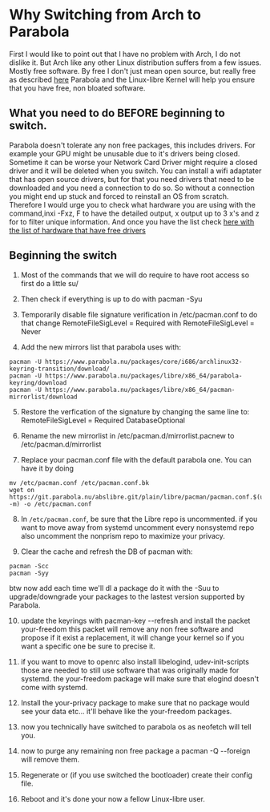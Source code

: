 # Why Switching from Arch to Parabola
First I would like to point out that I have no problem with Arch,
I do not dislike it.
But Arch like any other Linux distribution suffers from a few issues.
Mostly free software. By free I don't just mean open source,
but really free as described
[here](https://www.fsf.org/about/what-is-free-software)
Parabola and the Linux-libre Kernel will help you ensure that you have free,
non bloated software.


## What you need to do BEFORE beginning to switch. 

Parabola doesn't tolerate any non free packages, this includes drivers.
For example your GPU might be unusable due to it's drivers being closed.
Sometime it can be worse your Network Card Driver might require a closed driver
and it will be deleted when you switch.
You can install a wifi adaptater that has open source drivers,
but for that you need drivers that need to be downloaded
and you need a connection to do so.
So without a connection you might end up stuck
and forced to reinstall an OS from scratch.
Therefore I would urge you to check what hardware
you are using with the command,inxi -Fxz, F to have the detailed output,
x output up to 3 x's and z for to filter unique information.
And once you have the list check
[here with the list of hardware that have free drivers](https://h-node.org/hardware/catalogue/en)


## Beginning the switch

1. Most of the commands that we will do require to have root access
so first do a little su/

2. Then check if everything is up to do with pacman -Syu

3. Temporarily disable file signature verification in /etc/pacman.conf
to do that change RemoteFileSigLevel = Required with RemoteFileSigLevel = Never

4. Add the new mirrors list that parabola uses with:

```
pacman -U https://www.parabola.nu/packages/core/i686/archlinux32-keyring-transition/download/
pacman -U https://www.parabola.nu/packages/libre/x86_64/parabola-keyring/download
pacman -U https://www.parabola.nu/packages/libre/x86_64/pacman-mirrorlist/download
```

5. Restore the verfication of the signature by changing the same line to:
	RemoteFileSigLevel = Required DatabaseOptional

6. Rename the new mirrorlist in /etc/pacman.d/mirrorlist.pacnew to /etc/pacman.d/mirrorlist

7. Replace your pacman.conf file with the default parabola one.
You can have it by doing

```
mv /etc/pacman.conf /etc/pacman.conf.bk
wget on https://git.parabola.nu/abslibre.git/plain/libre/pacman/pacman.conf.$(uname -m) -o /etc/pacman.conf
```

8. In `/etc/pacman.conf`, be sure that the Libre repo is uncommented.
if you want to move away from systemd uncomment every nonsystemd repo 
also uncomment the nonprism repo to maximize your privacy. 

9. Clear the cache and refresh the DB of pacman with:

```
pacman -Scc
pacman -Syy
```  

btw now add each time we'll dl a package do it with the -Suu to upgrade/downgrade
your packages to the lastest version supported by Parabola.

10. update the keyrings with pacman-key --refresh and install the packet your-freedom
this packet will remove any non free software and propose if it exist a replacement,
it will change your kernel so if you want a specific one be sure to precise it. 

11. if you want to move to openrc also install libelogind, udev-init-scripts
those are needed to still use software that was originally made for systemd.
the your-freedom package will make sure that elogind doesn't come with systemd.

12. Install the your-privacy package to make sure that no package would see your data etc...
it'll behave like the your-freedom packages.

13. now you technically have switched to parabola os as neofetch will tell you. 

13. now to purge any remaining non free package a pacman -Q --foreign will remove them.

14. Regenerate or (if you use switched the bootloader) create their config file.

15. Reboot and it's done your now a fellow Linux-libre user. 

